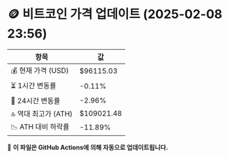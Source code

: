 # 🪙 비트코인 가격 업데이트 (2025-02-08 23:56)

| 항목                | 값 |
|--------------------|----------------|
| 💰 현재 가격 (USD) | $96115.03 |
| ⏳ 1시간 변동률    | -0.11% |
| 📆 24시간 변동률   | -2.96% |
| 🔝 역대 최고가 (ATH) | $109021.48 |
| 📉 ATH 대비 하락률 | -11.89% |

🔄 **이 파일은 GitHub Actions에 의해 자동으로 업데이트됩니다.**
